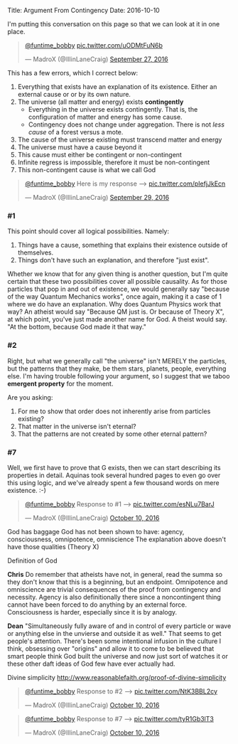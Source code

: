 Title: Argument From Contingency
Date: 2016-10-10

I'm putting this conversation on this page so that we can look at it in one place.

<blockquote class="twitter-tweet" data-conversation="none" data-lang="en">
<p lang="und" dir="ltr">
<a href="https://twitter.com/funtime_bobby">@funtime_bobby</a>
<a href="https://t.co/uODMtFuN6b">pic.twitter.com/uODMtFuN6b</a>
</p>&mdash; MadroX (@IllinLaneCraig) 
<a href="https://twitter.com/IllinLaneCraig/status/780567916777385984">
September 27, 2016
</a>
</blockquote>
<script async src="//platform.twitter.com/widgets.js" charset="utf-8"></script>

This has a few errors, which I correct below:

1. Everything that exists have an explanation of its existence. Either an external cause or or by its own nature.
2. The universe (all matter and energy) exists **contingently**
   - Everything in the universe exists contingently. That is, the configuration of matter and energy has some cause.
   - Contingency does not change under aggregation. There is not *less cause* of a forest versus a mote.
3. The cause of the universe existing must transcend matter and energy
4. The universe must have a cause beyond it
5. This cause must either be contingent or non-contingent
6. Infinite regress is impossible, therefore it must be non-contingent
7. This non-contingent cause is what we call God

<blockquote class="twitter-tweet" data-conversation="none" data-lang="en">
<p lang="en" dir="ltr">
<a href="https://twitter.com/funtime_bobby">@funtime_bobby</a>
Here is my response --&gt; <a href="https://t.co/pIefjJkEcn">
pic.twitter.com/pIefjJkEcn</a>
</p>
&mdash; MadroX (@IllinLaneCraig)
<a href="https://twitter.com/IllinLaneCraig/status/781576260283539456">
September 29, 2016
</a>
</blockquote>
<script async src="//platform.twitter.com/widgets.js" charset="utf-8"></script>

### #1

This point should cover all logical possibilities. Namely:

1. Things have a cause, something that explains their existence outside of themselves.
2. Things don't have such an explanation, and therefore "just exist".

Whether we know that for any given thing is another question, but I'm quite certain that these two possibilities cover all possible causality.
As for those particles that pop in and out of existence, we would generally say "because of the way Quantum Mechanics works", once again, making it a case of 1 where we do have an explanation.
Why does Quantum Physics work that way?
An atheist would say "Because QM just is. Or because of Theory X", at which point, you've just made another name for God.
A theist would say. "At the bottom, because God made it that way."

### #2

Right, but what we generally call "the universe" isn't MERELY the particles, but the patterns that they make, be them stars, planets, people, everything else.
I'm having trouble following your argument, so I suggest that we taboo **emergent property** for the moment.

Are you asking:

1. For me to show that order does not inherently arise from particles existing?
2. That matter in the universe isn't eternal?
3. That the patterns are not created by some other eternal pattern?

### #7

Well, we first have to prove that G exists, then we can start describing its properties in detail.
Aquinas took several hundred pages to even go over this using logic, and we've already spent a few thousand words on mere existence. :-)

<blockquote class="twitter-tweet" data-conversation="none" data-lang="en">
<p lang="es" dir="ltr">
<a href="https://twitter.com/funtime_bobby">@funtime_bobby</a>
Response to #1 --&gt;
<a href="https://t.co/esNLu7BarJ">pic.twitter.com/esNLu7BarJ</a>
</p>&mdash; MadroX (@IllinLaneCraig)
<a href="https://twitter.com/IllinLaneCraig/status/785591763503157248">
October 10, 2016
</a>
</blockquote>
<script async src="//platform.twitter.com/widgets.js" charset="utf-8"></script>

God has baggage
God has not been shown to have: agency, consciousness, omnipotence, omniscience
The explanation above doesn't have those qualities (Theory X)

Definition of God

**Chris**
Do remember that atheists have not, in general, read the summa so they don't know that this is a beginning, but an endpoint.
Omnipotence and omniscience are trivial consequences of the proof from contingency and necessity.
Agency is also definitionally there since a noncontingent thing cannot have been forced to do anything by an external force.
Consciousness is harder, especially since it is by analogy.

**Dean**
"Simultaneously fully aware of and in control of every particle or wave or anything else in the unvierse and outside it as well."
That seems to get people's attention. There's been some intentional infusion in the culture I think, obsessing over "origins" and allow it to come to be believed that smart people think God built the universe and now just sort of watches it or these other daft ideas of God few have ever actually had.

Divine simplicity http://www.reasonablefaith.org/proof-of-divine-simplicity

<blockquote class="twitter-tweet" data-lang="en"><p lang="es" dir="ltr">
<a href="https://twitter.com/funtime_bobby">@funtime_bobby</a>
Response to #2 --&gt;
<a href="https://t.co/NtK3BBL2cy">pic.twitter.com/NtK3BBL2cy</a>
</p>&mdash; MadroX (@IllinLaneCraig)
<a href="https://twitter.com/IllinLaneCraig/status/785591949654753280">
October 10, 2016
</a></blockquote>
<script async src="//platform.twitter.com/widgets.js" charset="utf-8"></script>

<blockquote class="twitter-tweet" data-lang="en"> <p lang="es" dir="ltr">
<a href="https://twitter.com/funtime_bobby">@funtime_bobby</a> Response to #7 --&gt;
<a href="https://t.co/tyR1Gb3lT3">pic.twitter.com/tyR1Gb3lT3</a>
</p>&mdash; MadroX (@IllinLaneCraig)
<a href="https://twitter.com/IllinLaneCraig/status/785592204215459840">
October 10, 2016
</a></blockquote>
<script async src="//platform.twitter.com/widgets.js" charset="utf-8"></script>

